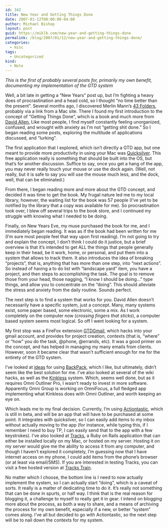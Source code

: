 ```yaml
---
id: 342
title: New Year and Getting Things Done
date: 2007-01-12T00:00:00-04:00
author: Michael Bishop
layout: post
guid: https://miklb.com/new-year-and-getting-things-done
permalink: /blog/2007/01/12/new-year-and-getting-things-done/
categories:
  - misc
tags:
  - Uncategorized
kind:
  - Note
---
```

<p><em>This is the first of probably several posts for, primarily my own benefit, documenting my implementation of the GTD system</em></p>

<p>Well, a bit late in getting a “New Years” post up, but I’m fighting a heavy does of procrastination and a head cold, so I thought “no time better than the present”.  Several months ago, I discovered Merlin Mann’s <a href="http://www.43folders.com/">43 Folders</a>, probably via a link from a Mac site.  There I found my first introduction to the concept of “Getting Things Done”, which is a book and much more from <a href="http://www.davidco.com/">David Allen.</a>  Like most people, I find myself constantly feeling unorganized, confused, and wrought with anxiety as I’m not “getting shit done.”  So I began reading some posts, exploring the multitude of applications discussed, and “lurking”.</p>

<p>The first application that I explored, which isn’t directly a GTD app, but one meant to provide more productivity in using your Mac was <a href="http://quicksilver.blacktree.com/">Quicksilver</a>.  This free application really is something that should be built into the OS, but that’s for another discussion.  Suffice to say, once you get a hang of the app, you may never really touch your mouse or use the dock again.  (Well, not really, but it is safe to say you will use the mouse much less, and the dock, well, that can be eliminated.)</p>

<p>From there, I began reading more and more about the GTD concept, and decided it was time to get the book.  My frugal nature led me to my local library, however, the waiting list for the book was 57 people (I’ve yet to be notified by the library that a copy was available for me).  So procrastination took over, I blew off several trips to the book store, and I continued my struggle with knowing what I needed to be doing.</p>

<p>Finally, on New Years Eve, my muse purchased the book for me, and I immediately began reading.  It was as if the book had been written for me (I’m sure most people feel that way upon first reading).  I’m not going to try and explain the concept, I don’t think I could do it justice, but a brief overview is that it’s intended to get ALL the things that people generally keep in their head, be it work, home, or personal, and put them into a system that allows to track them.  It also introduces the idea of breaking “projects”, that is, anything that has more than one step, into “next actions”.  So instead of having a to do list with “landscape yard” item, you have a project, and then steps to accomplishing the task.  The goal is to remove those from your head, those nagging, “I know I should be doing…” type things, and allow you to concentrate on the “doing”.  This should alleviate the stress and anxiety from the daily routine.  Sounds perfect.</p>

<p>The next step is to find a system that works for you.  David Allen doesn’t necessarily have a specific system, just a concept.  Many, many systems exist, some paper based, some electronic, some a mix.  As I work completely on the computer now (<em>crossing fingers that sticks</em>), a computer based system seems most logical.  So off I went looking for a system.</p>

<p>My first stop was a FireFox extension <a href="http://www.gtdgmail.com/">GTDGmail</a>, which hacks into your gmail account, and provides for project creation, contexts (that is, “where” or “how” you do the task, @phone, @errands, etc).  It was a good primer on the concept, and has helped in managing my many emails from clients.  However, soon it became clear that wasn’t sufficient enough for me for the entirety of the GTD system.</p>

<p>I’ve looked at <a href="http://patrickrhone.com/journal/archives/2006/06/189.html">ideas</a> for using <a href="http://backpackit.com/">BackPack</a>, which I like, but ultimately, didn’t seem like the best solution for me.  I’ve also looked at several of the wiki hacks, as well as the <a href="http://kinkless.com/">Kinkless</a> system.  Which, seems well done, but as it requires Omni Outliner Pro, I wasn’t ready to invest in more software.  Apparently Omni Group is working on OmniFocus, a full fledged app implementing what Kinkless does with Omni Outliner, and worth keeping an eye on.</p>

<p>Which leads me to my final decision.  Currently, I’m using <a href="http://www.kaboomerang.com/blog/">Actiontastic</a>, which is still in beta, and will be an app that will have to be purchased at some point.  It integrates with quicksilver, so I can easily add items to my inbox without actually moving to the app (for instance, while typing this, if I remember I need to buy TP, I can easily send that to the app with a few keystrokes).  I’ve also looked at <a href="http://www.rousette.org.uk/projects/">Tracks</a>, a Ruby on Rails application that can either be installed locally on my Mac, or hosted on my server.  Hosting it on my server would give me the ability to access it from any computer, and though I haven’t explored it completely, I’m guessing now that I have internet access on my phone, I could add items from the phone’s browser (or at least via email/SMS).  If you are interested in testing Tracks, you can visit a free hosted version at <a href="http://tracks.tra.in/login">Tracks Train</a>.</p>

<p>No matter which I choose, the bottom line is I need to now actually implement the system, so I can actually start “doing”, which is a caveat of sorts.  It really is a matter of dedicating time to do it.  It’s really not something that can be done in spurts, or half way.  I think that is the real reason for blogging it, a challenge to myself to really get it in gear.  I intend on blogging more about the process, as both a way to share, and a means of archiving the process for my own benefit, especially if a new, or better “system” comes along.  I’ve all but decided to go with Actiontastic, so the next step will be to nail down the contexts for my system.</p>